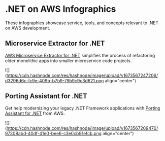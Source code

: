 # .NET on AWS Infographics

These infographics showcase service, tools, and concepts relevant to .NET on AWS development.

## Microservice Extractor for .NET

[AWS Microservice Extractor for .NET](https://aws.amazon.com/microservice-extractor/) simplifies the process of refactoring older monolithic apps into smaller microservice code projects.

![](https://cdn.hashnode.com/res/hashnode/image/upload/v1673567247206/d3296d6c-fc9e-409b-b7b9-79b9c9c3d621.png align="center")

## Porting Assistant for .NET

Get help modernizing your legacy .NET Framework applications with [Porting Assistant for .NET](https://aws.amazon.com/porting-assistant-dotnet/) from AWS.

![](https://cdn.hashnode.com/res/hashnode/image/upload/v1673567209470/97308abd-40df-41e0-bee6-c3e0cb91efcb.png align="center")